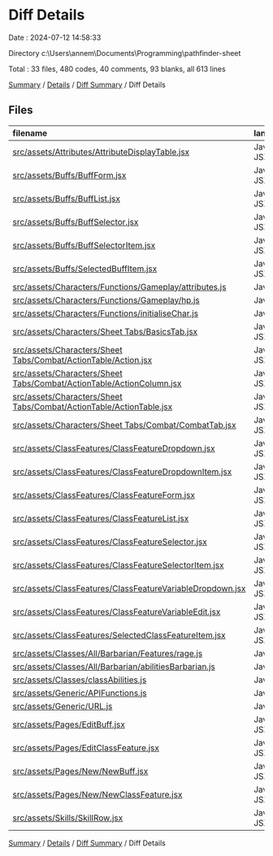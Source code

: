 # Diff Details

Date : 2024-07-12 14:58:33

Directory c:\\Users\\annem\\Documents\\Programming\\pathfinder-sheet

Total : 33 files,  480 codes, 40 comments, 93 blanks, all 613 lines

[Summary](results.md) / [Details](details.md) / [Diff Summary](diff.md) / Diff Details

## Files
| filename | language | code | comment | blank | total |
| :--- | :--- | ---: | ---: | ---: | ---: |
| [src/assets/Attributes/AttributeDisplayTable.jsx](/src/assets/Attributes/AttributeDisplayTable.jsx) | JavaScript JSX | -4 | 0 | 0 | -4 |
| [src/assets/Buffs/BuffForm.jsx](/src/assets/Buffs/BuffForm.jsx) | JavaScript JSX | -99 | -14 | -19 | -132 |
| [src/assets/Buffs/BuffList.jsx](/src/assets/Buffs/BuffList.jsx) | JavaScript JSX | -66 | -8 | -8 | -82 |
| [src/assets/Buffs/BuffSelector.jsx](/src/assets/Buffs/BuffSelector.jsx) | JavaScript JSX | -81 | -7 | -11 | -99 |
| [src/assets/Buffs/BuffSelectorItem.jsx](/src/assets/Buffs/BuffSelectorItem.jsx) | JavaScript JSX | -27 | 0 | -6 | -33 |
| [src/assets/Buffs/SelectedBuffItem.jsx](/src/assets/Buffs/SelectedBuffItem.jsx) | JavaScript JSX | -48 | -1 | -14 | -63 |
| [src/assets/Characters/Functions/Gameplay/attributes.js](/src/assets/Characters/Functions/Gameplay/attributes.js) | JavaScript | 81 | 0 | 19 | 100 |
| [src/assets/Characters/Functions/Gameplay/hp.js](/src/assets/Characters/Functions/Gameplay/hp.js) | JavaScript | -1 | 0 | 1 | 0 |
| [src/assets/Characters/Functions/initialiseChar.js](/src/assets/Characters/Functions/initialiseChar.js) | JavaScript | 45 | 2 | 20 | 67 |
| [src/assets/Characters/Sheet Tabs/BasicsTab.jsx](/src/assets/Characters/Sheet%20Tabs/BasicsTab.jsx) | JavaScript JSX | 1 | 0 | 0 | 1 |
| [src/assets/Characters/Sheet Tabs/Combat/ActionTable/Action.jsx](/src/assets/Characters/Sheet%20Tabs/Combat/ActionTable/Action.jsx) | JavaScript JSX | 12 | 0 | 1 | 13 |
| [src/assets/Characters/Sheet Tabs/Combat/ActionTable/ActionColumn.jsx](/src/assets/Characters/Sheet%20Tabs/Combat/ActionTable/ActionColumn.jsx) | JavaScript JSX | 11 | 2 | 2 | 15 |
| [src/assets/Characters/Sheet Tabs/Combat/ActionTable/ActionTable.jsx](/src/assets/Characters/Sheet%20Tabs/Combat/ActionTable/ActionTable.jsx) | JavaScript JSX | 64 | 2 | 4 | 70 |
| [src/assets/Characters/Sheet Tabs/Combat/CombatTab.jsx](/src/assets/Characters/Sheet%20Tabs/Combat/CombatTab.jsx) | JavaScript JSX | 12 | 0 | 0 | 12 |
| [src/assets/ClassFeatures/ClassFeatureDropdown.jsx](/src/assets/ClassFeatures/ClassFeatureDropdown.jsx) | JavaScript JSX | 12 | 3 | 2 | 17 |
| [src/assets/ClassFeatures/ClassFeatureDropdownItem.jsx](/src/assets/ClassFeatures/ClassFeatureDropdownItem.jsx) | JavaScript JSX | 6 | 2 | 1 | 9 |
| [src/assets/ClassFeatures/ClassFeatureForm.jsx](/src/assets/ClassFeatures/ClassFeatureForm.jsx) | JavaScript JSX | 111 | 17 | 20 | 148 |
| [src/assets/ClassFeatures/ClassFeatureList.jsx](/src/assets/ClassFeatures/ClassFeatureList.jsx) | JavaScript JSX | 66 | 8 | 8 | 82 |
| [src/assets/ClassFeatures/ClassFeatureSelector.jsx](/src/assets/ClassFeatures/ClassFeatureSelector.jsx) | JavaScript JSX | 81 | 7 | 11 | 99 |
| [src/assets/ClassFeatures/ClassFeatureSelectorItem.jsx](/src/assets/ClassFeatures/ClassFeatureSelectorItem.jsx) | JavaScript JSX | 27 | 0 | 6 | 33 |
| [src/assets/ClassFeatures/ClassFeatureVariableDropdown.jsx](/src/assets/ClassFeatures/ClassFeatureVariableDropdown.jsx) | JavaScript JSX | 11 | 3 | 1 | 15 |
| [src/assets/ClassFeatures/ClassFeatureVariableEdit.jsx](/src/assets/ClassFeatures/ClassFeatureVariableEdit.jsx) | JavaScript JSX | 147 | 16 | 20 | 183 |
| [src/assets/ClassFeatures/SelectedClassFeatureItem.jsx](/src/assets/ClassFeatures/SelectedClassFeatureItem.jsx) | JavaScript JSX | 48 | 1 | 14 | 63 |
| [src/assets/Classes/All/Barbarian/Features/rage.js](/src/assets/Classes/All/Barbarian/Features/rage.js) | JavaScript | 34 | 0 | 12 | 46 |
| [src/assets/Classes/All/Barbarian/abilitiesBarbarian.js](/src/assets/Classes/All/Barbarian/abilitiesBarbarian.js) | JavaScript | 7 | 0 | 3 | 10 |
| [src/assets/Classes/classAbilities.js](/src/assets/Classes/classAbilities.js) | JavaScript | 15 | 0 | 3 | 18 |
| [src/assets/Generic/APIFunctions.js](/src/assets/Generic/APIFunctions.js) | JavaScript | 10 | 6 | 3 | 19 |
| [src/assets/Generic/URL.js](/src/assets/Generic/URL.js) | JavaScript | 4 | 1 | 0 | 5 |
| [src/assets/Pages/EditBuff.jsx](/src/assets/Pages/EditBuff.jsx) | JavaScript JSX | -10 | 0 | -1 | -11 |
| [src/assets/Pages/EditClassFeature.jsx](/src/assets/Pages/EditClassFeature.jsx) | JavaScript JSX | 10 | 0 | 1 | 11 |
| [src/assets/Pages/New/NewBuff.jsx](/src/assets/Pages/New/NewBuff.jsx) | JavaScript JSX | -58 | -2 | -11 | -71 |
| [src/assets/Pages/New/NewClassFeature.jsx](/src/assets/Pages/New/NewClassFeature.jsx) | JavaScript JSX | 58 | 2 | 11 | 71 |
| [src/assets/Skills/SkillRow.jsx](/src/assets/Skills/SkillRow.jsx) | JavaScript JSX | 1 | 0 | 0 | 1 |

[Summary](results.md) / [Details](details.md) / [Diff Summary](diff.md) / Diff Details